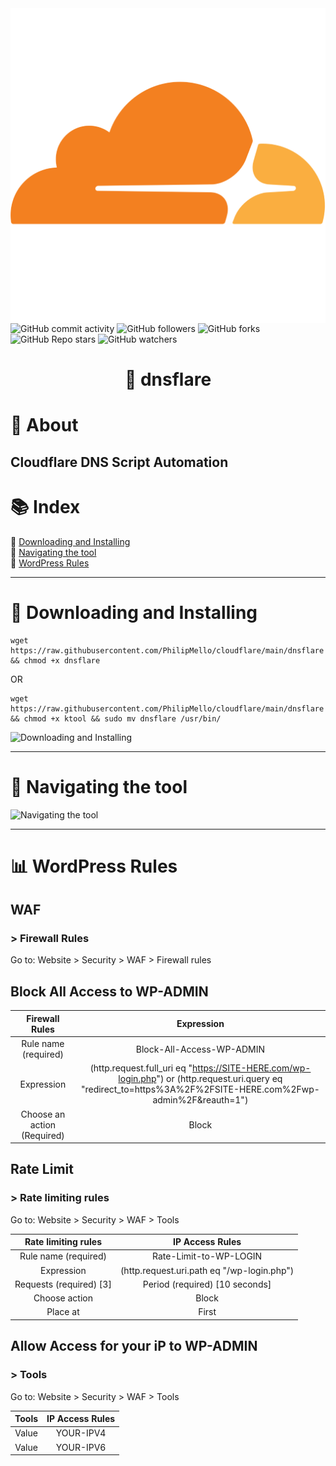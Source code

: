 <img src="media/cloudflare-logo-512px.png" align="right">

![GitHub commit activity](https://img.shields.io/github/commit-activity/t/philipmello/cloudflare?style=for-the-badge&logo=github&logoSize=auto&labelColor=%238000ff&color=%23bf00ff)
![GitHub followers](https://img.shields.io/github/followers/philipmello?style=for-the-badge&labelColor=%2300bfff&color=%23bf00ff)
![GitHub forks](https://img.shields.io/github/forks/philipmello/cloudflare?style=for-the-badge&labelColor=%2300bfff&color=%23bf00ff)
![GitHub Repo stars](https://img.shields.io/github/stars/philipmello/cloudflare?style=for-the-badge&labelColor=%23bf00ff)
![GitHub watchers](https://img.shields.io/github/watchers/philipmello/cloudflare?style=for-the-badge&labelColor=%23bf00ff&link=https%3A%2F%2Fgithub.com%2FPhilipMello%2Fcloudflare%2Fwatchers)


# <p align="center">🔧 dnsflare</p>

# 📝 About
## Cloudflare DNS Script Automation

# 📚 Index
🔖 [Downloading and Installing](#-downloading-and-installing)<br>
🔖 [Navigating the tool](#-navigating-the-tool)<br>
🔖 [WordPress Rules](#-wordpress-rules)<br>

---
# 🔧 Downloading and Installing

```
wget https://raw.githubusercontent.com/PhilipMello/cloudflare/main/dnsflare && chmod +x dnsflare
```
OR
```
wget https://raw.githubusercontent.com/PhilipMello/cloudflare/main/dnsflare && chmod +x ktool && sudo mv dnsflare /usr/bin/
```

![Downloading and Installing](media/dnsflare.gif)

---
# 🔧 Navigating the tool

![Navigating the tool](media/navigating-the-tool.gif)

---

# 📊 WordPress Rules

## WAF

### > Firewall Rules
Go to: Website > Security > WAF > Firewall rules

## Block All Access to WP-ADMIN
| Firewall Rules | Expression |
:---------:|:------:
|Rule name (required)   |Block-All-Access-WP-ADMIN |
|Expression   |(http.request.full_uri eq "https://SITE-HERE.com/wp-login.php") or (http.request.uri.query eq "redirect_to=https%3A%2F%2FSITE-HERE.com%2Fwp-admin%2F&reauth=1") |
|Choose an action (Required)  |Block  |

## Rate Limit
### > Rate limiting rules
Go to: Website > Security > WAF > Tools

| Rate limiting rules | IP Access Rules |
:---------:|:------:
|Rule name (required)  |Rate-Limit-to-WP-LOGIN  |
|Expression     |(http.request.uri.path eq "/wp-login.php") |
|Requests (required) [3]|Period (required) [10 seconds]|
|Choose action      |Block |
|Place at |First|

## Allow Access for your iP to WP-ADMIN
### > Tools
Go to: Website > Security > WAF > Tools

| Tools | IP Access Rules |
:---------:|:------:
|Value   |YOUR-IPV4  |
|Value      |YOUR-IPV6  |
